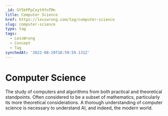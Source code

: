 ```yaml
---
_id: GY5kPPpCoyt9fnTMn
title: Computer Science
href: https://lesswrong.com/tag/computer-science
slug: computer-science
type: tag
tags:
  - LessWrong
  - Concept
  - Tag
synchedAt: '2022-08-29T10:59:59.131Z'
---
```


# Computer Science

The study of computers and algorithms from both practical and theoretical standpoints. Often considered to be a subset of mathematics, particularly its more theoretical considerations. A thorough understanding of computer science is necessary to understand AI, and indeed, the modern world.
